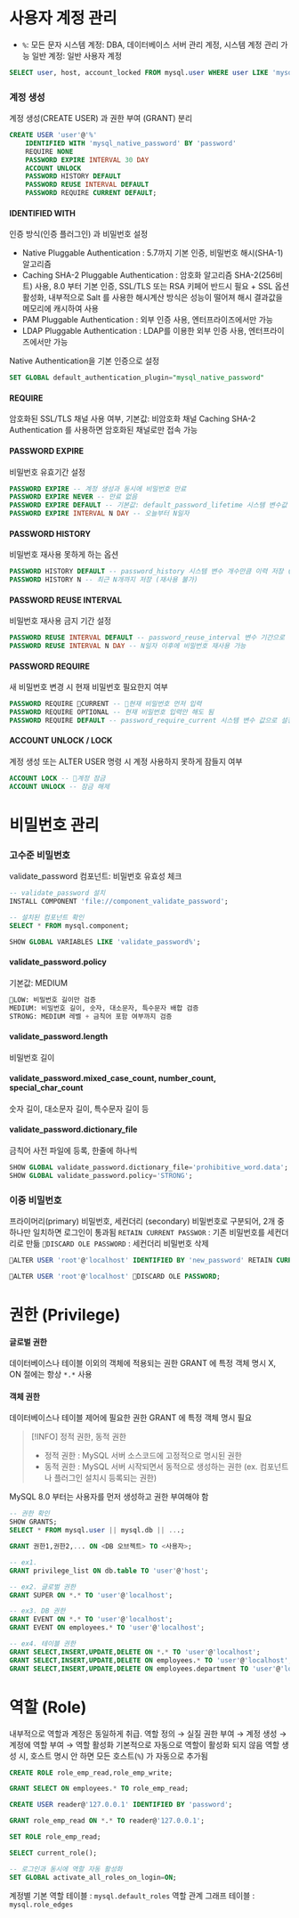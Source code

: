 # 사용자 계정 관리

- `%`: 모든 문자
  시스템 계정: DBA, 데이터베이스 서버 관리 계정, 시스템 계정 관리 가능
  일반 계정: 일반 사용자 계정

```sql
SELECT user, host, account_locked FROM mysql.user WHERE user LIKE 'mysql.%';
```

### 계정 생성

계정 생성(CREATE USER) 과 권한 부여 (GRANT) 분리

```sql
CREATE USER 'user'@'%'
	IDENTIFIED WITH 'mysql_native_password' BY 'password'
	REQUIRE NONE
	PASSWORD EXPIRE INTERVAL 30 DAY
	ACCOUNT UNLOCK
	PASSWORD HISTORY DEFAULT
	PASSWORD REUSE INTERVAL DEFAULT
	PASSWORD REQUIRE CURRENT DEFAULT;
```

#### IDENTIFIED WITH

인증 방식(인증 플러그인) 과 비밀번호 설정

- Native Pluggable Authentication : 5.7까지 기본 인증, 비밀번호 해시(SHA-1) 알고리즘
- Caching SHA-2 Pluggable Authentication : 암호화 알고리즘 SHA-2(256비트) 사용, 8.0 부터 기본 인증, SSL/TLS 또는 RSA 키페어 반드시 필요 + SSL 옵션 활성화, 내부적으로 Salt 를 사용한 해시계산 방식은 성능이 떨어져 해시 결과값을 메모리에 캐시하여 사용
- PAM Pluggable Authentication : 외부 인증 사용, 엔터프라이즈에서만 가능
- LDAP Pluggable Authentication : LDAP를 이용한 외부 인증 사용, 엔터프라이즈에서만 가능

Native Authentication을 기본 인증으로 설정

```sql
SET GLOBAL default_authentication_plugin="mysql_native_password"
```

#### REQUIRE

암호화된 SSL/TLS 채널 사용 여부, 기본값: 비암호화 채널
Caching SHA-2 Authentication 를 사용하면 암호화된 채널로만 접속 가능

#### PASSWORD EXPIRE

비밀번호 유효기간 설정

```sql
PASSWORD EXPIRE -- 계정 생성과 동시에 비밀번호 만료
PASSWORD EXPIRE NEVER -- 만료 없음
PASSWORD EXPIRE DEFAULT -- 기본값: default_password_lifetime 시스템 변수값
PASSWORD EXPIRE INTERVAL N DAY -- 오늘부터 N일자
```

#### PASSWORD HISTORY

비밀번호 재사용 못하게 하는 옵션

```sql
PASSWORD HISTORY DEFAULT -- password_history 시스템 변수 개수만큼 이력 저장 (재사용 불가)
PASSWORD HISTORY N -- 최근 N개까지 저장 (재사용 불가)
```

#### PASSWORD REUSE INTERVAL

비밀번호 재사용 금지 기간 설정

```sql
PASSWORD REUSE INTERVAL DEFAULT -- password_reuse_interval 변수 기간으로 설정
PASSWORD REUSE INTERVAL N DAY -- N일자 이후에 비밀번호 재사용 가능
```

#### PASSWORD REQUIRE

새 비밀번호 변경 시 현재 비밀번호 필요한지 여부

```sql
PASSWORD REQUIRE CURRENT -- 현재 비밀번호 먼저 입력
PASSWORD REQUIRE OPTIONAL -- 현재 비밀번호 입력안 해도 됨
PASSWORD REQUIRE DEFAULT -- password_require_current 시스템 변수 값으로 설정
```

#### ACCOUNT UNLOCK / LOCK

계정 생성 또는 ALTER USER 명령 시 계정 사용하지 못하게 잠들지 여부

```sql
ACCOUNT LOCK -- 계정 잠금
ACCOUNT UNLOCK -- 잠금 해제
```

# 비밀번호 관리

### 고수준 비밀번호

validate_password 컴포넌트: 비밀번호 유효성 체크

```sql
-- validate_password 설치
INSTALL COMPONENT 'file://component_validate_password';

-- 설치된 컴포넌트 확인
SELECT * FROM mysql.component;

SHOW GLOBAL VARIABLES LIKE 'validate_password%';
```

#### validate_password.policy

기본값: MEDIUM

```sql
LOW: 비밀번호 길이만 검증
MEDIUM: 비밀번호 길이, 숫자, 대소문자, 특수문자 배합 검증
STRONG: MEDIUM 레벨 + 금칙어 포함 여부까지 검증
```

#### validate_password.length

비밀번호 길이

#### validate_password.mixed_case_count, number_count, special_char_count

숫자 길이, 대소문자 길이, 특수문자 길이 등

#### validate_password.dictionary_file

금칙어 사전 파일에 등록, 한줄에 하나씩

```sql
SHOW GLOBAL validate_password.dictionary_file='prohibitive_word.data';
SHOW GLOBAL validate_password.policy='STRONG';
```

### 이중 비밀번호

프라이머리(primary) 비밀번호, 세컨더리 (secondary) 비밀번호로 구분되어, 2개 중 하나만 일치하면 로그인이 통과됨
`RETAIN CURRENT PASSWOR` : 기존 비밀번호를 세컨더리로 만듦
`DISCARD OLE PASSWORD` : 세컨더리 비밀번호 삭제

```sql
ALTER USER 'root'@'localhost' IDENTIFIED BY 'new_password' RETAIN CURRENT PASSWORD;

ALTER USER 'root'@'localhost' DISCARD OLE PASSWORD;
```

# 권한 (Privilege)

#### 글로벌 권한

데이터베이스나 테이블 이외의 객체에 적용되는 권한
GRANT 에 특정 객체 명시 X, ON 절에는 항상 `*.*` 사용

#### 객체 권한

데이터베이스나 테이블 제어에 필요한 권한
GRANT 에 특정 객체 명시 필요

> [!INFO] 정적 권한, 동적 권한
>
> - 정적 권한 : MySQL 서버 소스코드에 고정적으로 명시된 권한
> - 동적 권한 : MySQL 서버 시작되면서 동적으로 생성하는 권한 (ex. 컴포넌트나 플러그인 설치시 등록되는 권한)

MySQL 8.0 부터는 사용자를 먼저 생성하고 권한 부여해야 함

```sql
-- 권한 확인
SHOW GRANTS;
SELECT * FROM mysql.user || mysql.db || ...;

GRANT 권한1,권한2,... ON <DB 오브젝트> TO <사용자>;

-- ex1.
GRANT privilege_list ON db.table TO 'user'@'host';

-- ex2. 글로벌 권한
GRANT SUPER ON *.* TO 'user'@'localhost';

-- ex3. DB 권한
GRANT EVENT ON *.* TO 'user'@'localhost';
GRANT EVENT ON employees.* TO 'user'@'localhost';

-- ex4. 테이블 권한
GRANT SELECT,INSERT,UPDATE,DELETE ON *.* TO 'user'@'localhost';
GRANT SELECT,INSERT,UPDATE,DELETE ON employees.* TO 'user'@'localhost';
GRANT SELECT,INSERT,UPDATE,DELETE ON employees.department TO 'user'@'localhost';
```

# 역할 (Role)

내부적으로 역할과 계정은 동일하게 취급.
역할 정의 → 실질 권한 부여 → 계정 생성 → 계정에 역할 부여 → 역할 활성화
기본적으로 자동으로 역할이 활성화 되지 않음
역할 생성 시, 호스트 명시 안 하면 모든 호스트(`%`) 가 자동으로 추가됨

```sql
CREATE ROLE role_emp_read,role_emp_write;

GRANT SELECT ON employees.* TO role_emp_read;

CREATE USER reader@'127.0.0.1' IDENTIFIED BY 'password';

GRANT role_emp_read ON *.* TO reader@'127.0.0.1';

SET ROLE role_emp_read;

SELECT current_role();

-- 로그인과 동시에 역할 자동 활성화
SET GLOBAL activate_all_roles_on_login=ON;
```

계정별 기본 역할 테이블 : `mysql.default_roles`
역할 관계 그래프 테이블 : `mysql.role_edges`
